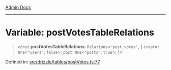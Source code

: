 [Admin Docs](/)

***

# Variable: postVotesTableRelations

> `const` **postVotesTableRelations**: `Relations`\<`"post_votes"`, \{ `creator`: `One`\<`"users"`, `false`\>; `post`: `One`\<`"posts"`, `true`\>; \}\>

Defined in: [src/drizzle/tables/postVotes.ts:77](https://github.com/PratapRathi/talawa-api/blob/d256975b8804135eeae09572d0d303ebdab3b3d4/src/drizzle/tables/postVotes.ts#L77)
